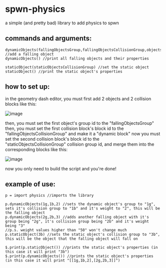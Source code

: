 # spwn-physics
a simple (and pretty bad) library to add physics to spwn

## commands and arguments:
```
dynamicObjects(fallingObjectsGroup,fallingObjectsCollisionGroup,objectsWeight) //add a falling object
dynamicObjects() //print all falling objects and their properties

staticObject(staticObjectsCollisionGroup) //set the static object
staticObject() //print the static object's properties
```

## how to set up:

in the geometry dash editor, you must first add 2 objects and 2 collision blocks like this:

![image](https://user-images.githubusercontent.com/92307212/138601195-ce6423c6-5184-447c-9239-53bc99b71adc.png)

then, you must set the first object's group id to the "fallingObjectsGroup"
then, you must set the first collision block's block id to the "fallingObjectsCollisionGroup" and make it a "dynamic block"
now you must set the second collision block's block id to the "staticObjectsCollisionGroup" collision group id, and merge them into the corresponding blocks like this:

![image](https://user-images.githubusercontent.com/92307212/138601213-cb1ae6e4-98c1-41b9-a728-6c8e25d9be5f.png)

now you only need to build the script and you're done!

## example of use:
```
p = import physics //imports the library

p.dynamicObjects(1g,1b,2) //sets the dynamic object's group to "1g", sets it's collision group to "1b" and it's weight to "2", this will be the falling object
p.dynamicObjects(2g,2b,3) //adds another falling object with it's group being "2g", it's collision group being "2b" and it's weight being "3"
//p.s. weight values higher than "50" won't change much
p.staticObject(3b) //sets the static object's collision group to "3b", this will be the object that the falling object will fall on

$.print(p.staticObject()) //prints the static object's properties (in this case it will print "3b")
$.print(p.dynamicObjects()) //prints the static object's properties (in this case it will print "[[1g,1b,2],[2g,2b,3]]")


```
